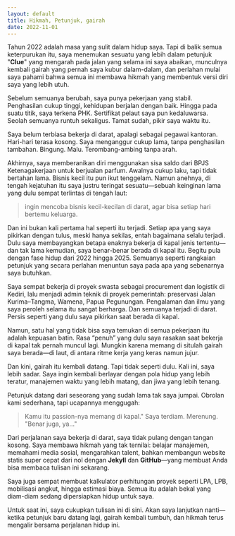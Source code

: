 ```yaml
---
layout: default
title: Hikmah, Petunjuk, gairah
date: 2022-11-01
---
```

Tahun 2022 adalah masa yang sulit dalam hidup saya. Tapi di balik semua keterpurukan itu, saya menemukan sesuatu yang lebih dalam petunjuk "**Clue**" yang mengarah pada jalan yang selama ini saya abaikan, munculnya kembali gairah yang pernah saya kubur dalam-dalam, dan perlahan mulai saya pahami bahwa semua ini membawa hikmah yang membentuk versi diri saya yang lebih utuh.

Sebelum semuanya berubah, saya punya pekerjaan yang stabil. Penghasilan cukup tinggi, kehidupan berjalan dengan baik. Hingga pada suatu titik, saya terkena PHK. Sertifikat pelaut saya pun kedaluwarsa. Seolah semuanya runtuh sekaligus. Tamat sudah, pikir saya waktu itu.

Saya belum terbiasa bekerja di darat, apalagi sebagai pegawai kantoran. Hari-hari terasa kosong. Saya menganggur cukup lama, tanpa penghasilan tambahan. Bingung. Malu. Terombang-ambing tanpa arah.

Akhirnya, saya memberanikan diri menggunakan sisa saldo dari BPJS Ketenagakerjaan untuk berjualan parfum. Awalnya cukup laku, tapi tidak bertahan lama. Bisnis kecil itu pun ikut tenggelam. Namun anehnya, di tengah kejatuhan itu saya justru teringat sesuatu—sebuah keinginan lama yang dulu sempat terlintas di tengah laut:

> ingin mencoba bisnis kecil-kecilan di darat, agar bisa setiap hari bertemu keluarga.

Dan ini bukan kali pertama hal seperti itu terjadi. Setiap apa yang saya pikirkan dengan tulus, meski hanya sekilas, entah bagaimana selalu terjadi.
Dulu saya membayangkan betapa enaknya bekerja di kapal jenis tertentu—dan tak lama kemudian, saya benar-benar berada di kapal itu. Begitu pula dengan fase hidup dari 2022 hingga 2025. 
Semuanya seperti rangkaian petunjuk yang secara perlahan menuntun saya pada apa yang sebenarnya saya butuhkan.

Saya sempat bekerja di proyek swasta sebagai procurement dan logistik di Kediri, lalu menjadi admin teknik di proyek pemerintah: preservasi Jalan Kurima–Tangma, Wamena, Papua Pegunungan. Pengalaman dan ilmu yang saya peroleh selama itu sangat berharga.
Dan semuanya terjadi di darat.
Persis seperti yang dulu saya pikirkan saat berada di kapal.

Namun, satu hal yang tidak bisa saya temukan di semua pekerjaan itu adalah kepuasan batin.
Rasa “penuh” yang dulu saya rasakan saat bekerja di kapal tak pernah muncul lagi. Mungkin karena memang di situlah gairah saya berada—di laut, di antara ritme kerja yang keras namun jujur.

Dan kini, gairah itu kembali datang. Tapi tidak seperti dulu. Kali ini, saya lebih sadar. Saya ingin kembali berlayar dengan pola hidup yang lebih teratur, manajemen waktu yang lebih matang, dan jiwa yang lebih tenang.

Petunjuk datang dari seseorang yang sudah lama tak saya jumpai. Obrolan kami sederhana, tapi ucapannya menggugah:
> Kamu itu passion-nya memang di kapal."
> Saya terdiam. Merenung.
> "Benar juga, ya..."

Dari perjalanan saya bekerja di darat, saya tidak pulang dengan tangan kosong. Saya membawa hikmah yang tak ternilai: belajar manajemen, memahami media sosial, mengarahkan talent, bahkan membangun website statis super cepat dari nol dengan **Jekyll** dan **GitHub**—yang membuat Anda bisa membaca tulisan ini sekarang.

Saya juga sempat membuat kalkulator perhitungan proyek seperti LPA, LPB, mobilisasi angkut, hingga estimasi biaya. Semua itu adalah bekal yang diam-diam sedang dipersiapkan hidup untuk saya.

Untuk saat ini, saya cukupkan tulisan ini di sini.
Akan saya lanjutkan nanti—ketika petunjuk baru datang lagi, gairah kembali tumbuh, dan hikmah terus mengalir bersama perjalanan hidup ini.
